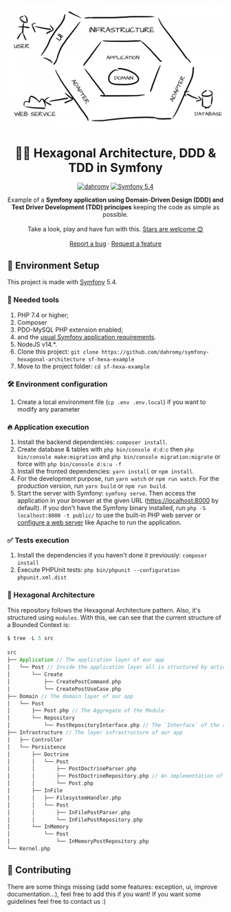 <!--suppress HtmlDeprecatedAttribute -->
<p align="center">
    <img src="public/assets/hexagon.jpg" alt="hexagon">
</p>

<h1 align="center">
  🐘🎯 Hexagonal Architecture, DDD & TDD in Symfony
</h1>

<p align="center">
    <a href="https://github.com/dahromy"><img src="https://img.shields.io/badge/dahromy-OS-green.svg?style=flat-square" alt="dahromy"/></a>
    <a href="#"><img src="https://img.shields.io/badge/Symfony-5.4-purple.svg?style=flat-square&logo=symfony" alt="Symfony 5.4"/></a>
</p>

<p align="center">
   Example of a <strong>Symfony application using Domain-Driven Design (DDD) and <br /> 
   Test Driver Development (TDD) principes</strong> keeping the code as simple as possible.
  <br />
  <br />
  Take a look, play and have fun with this.
  <a href="https://github.com/dahromy/symfony-hexagonal-architecture/stargazers">Stars are welcome 😊</a>
  <br />
  <br />
  <a href="https://github.com/dahromy/symfony-hexagonal-architecture/issues">Report a bug</a>
  ·
  <a href="https://github.com/dahromy/symfony-hexagonal-architecture/issues">Request a feature</a>
</p>

## 🚀 Environment Setup

This project is made with [Symfony][1] 5.4.

### 🐳 Needed tools

1. PHP 7.4 or higher;
2. Composer
3. PDO-MySQL PHP extension enabled;
4. and the [usual Symfony application requirements][2].
5. NodeJS v14.*.
6. Clone this project: `git clone https://github.com/dahromy/symfony-hexagonal-architecture sf-hexa-example`
7. Move to the project folder: `cd sf-hexa-example`

### 🛠️ Environment configuration

1. Create a local environment file (`cp .env .env.local`) if you want to modify any parameter

### 🔥 Application execution

1. Install the backend dependencies: `composer install`.
3. Create database & tables with `php bin/console d:d:c` then `php bin/console make:migration`
   and `php bin/console migration:migrate` or force with `php bin/console d:s:u -f`
5. Install the fronted dependencies: `yarn install` or `npm install`.
6. For the development purpose, run `yarn watch` or `npm run watch`. For the production version, run `yarn build`
   or `npm run build`.
7. Start the server with Symfony: `symfony serve`.
   Then access the application in your browser at the given URL ([https://localhost:8000](https://localhost:8000) by
   default).
   If you don't have the Symfony binary installed, run `php -S localhost:8000 -t public/`
   to use the built-in PHP web server or [configure a web server][3] like
   Apache to run the application.

### ✅ Tests execution

1. Install the dependencies if you haven't done it previously: `composer install`
2. Execute PHPUnit tests: `php bin/phpunit --configuration phpunit.xml.dist`

### 🎯 Hexagonal Architecture

This repository follows the Hexagonal Architecture pattern. Also, it's structured using `modules`.
With this, we can see that the current structure of a Bounded Context is:

```scala
$ tree -L 5 src
    
src
├── Application // The application layer of our app
│   └── Post // Inside the application layer all is structured by actions
│       └── Create
│           ├── CreatePostCommand.php
│           └── CreatePostUseCase.php
├── Domain // The domain layer of our app
│   └── Post
│       ├── Post.php // The Aggregate of the Module
│       └── Repository
│           └── PostRepositoryInterface.php // The `Interface` of the repository is inside Domain
├── Infrastructure // The layer infrastructure of our app
│   ├── Controller
│   └── Persistence
│       ├── Doctrine
│       │   └── Post
│       │       ├── PostDoctrineParser.php
│       │       ├── PostDoctrineRepository.php // An implementation of the repository
│       │       └── Post.php
│       ├── InFile
│       │   ├── FilesystemHandler.php
│       │   └── Post
│       │       ├── InFilePostParser.php
│       │       └── InFilePostRepository.php
│       └── InMemory
│           └── Post
│               └── InMemoryPostRepository.php
└── Kernel.php

```

## 🤔 Contributing

There are some things missing (add some features: exception, ui, improve documentation...), feel free to add this if you
want! If you want
some guidelines feel free to contact us :)

[1]: https://symfony.com/doc/5.4/index.html

[2]: https://symfony.com/doc/5.4/setup.html#technical-requirements

[3]: https://symfony.com/doc/5.4/setup/web_server_configuration.html
